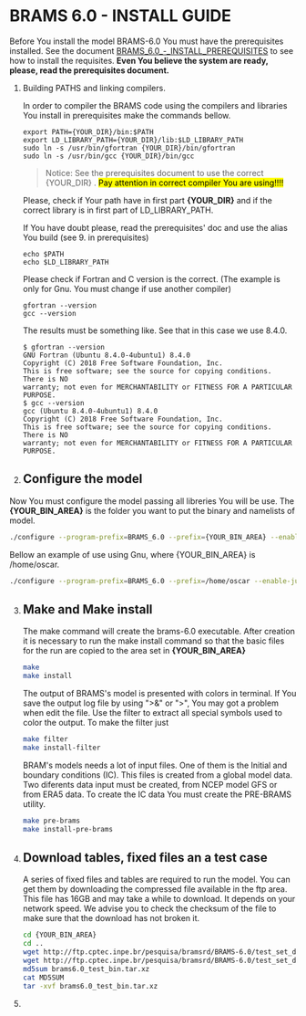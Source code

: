 # BRAMS 6.0 - INSTALL GUIDE

Before You install the model BRAMS-6.0  You must have the prerequisites installed. See the document  [BRAMS_6.0_-_INSTALL_PREREQUISITES](https://luflarois.github.io/brams/BRAMS_6.0_INSTALL_PREREQUISITES.html) to see how to install the requisites. **Even You believe the system are ready, please, read the prerequisites document.**

1. Building PATHS and linking compilers.
   
   In order to compiler the BRAMS code using the compilers and libraries You install in prerequisites make the commands bellow.
   
   ```batch
   export PATH={YOUR_DIR}/bin:$PATH
   export LD_LIBRARY_PATH={YOUR_DIR}/lib:$LD_LIBRARY_PATH
   sudo ln -s /usr/bin/gfortran {YOUR_DIR}/bin/gfortran
   sudo ln -s /usr/bin/gcc {YOUR_DIR}/bin/gcc
   ```
   
   > Notice: See the prerequisites document to use the correct {YOUR_DIR} . <mark>Pay attention in correct compiler You are using!!!!</mark>
   
   Please, check if Your path have in first part **{YOUR_DIR}** and if the correct library is in first part of LD_LIBRARY_PATH.  
   
   If You have doubt please, read the prerequisites' doc and use the alias You build (see 9. in prerequisites)
   
   ```batch
   echo $PATH
   echo $LD_LIBRARY_PATH
   ```
   
   Please check if Fortran and C version is the correct. (The example is only for Gnu. You must change if use another compiler) 
   
   ```
   gfortran --version
   gcc --version
   ```
   
   The results must be something like. See that in this case we use 8.4.0.
   
   ```
   $ gfortran --version
   GNU Fortran (Ubuntu 8.4.0-4ubuntu1) 8.4.0
   Copyright (C) 2018 Free Software Foundation, Inc.
   This is free software; see the source for copying conditions.  There is NO
   warranty; not even for MERCHANTABILITY or FITNESS FOR A PARTICULAR PURPOSE.
   $ gcc --version
   gcc (Ubuntu 8.4.0-4ubuntu1) 8.4.0
   Copyright (C) 2018 Free Software Foundation, Inc.
   This is free software; see the source for copying conditions.  There is NO
   warranty; not even for MERCHANTABILITY or FITNESS FOR A PARTICULAR PURPOSE.
   ```

2. ## Configure the model

Now You must configure the model passing all libreries You will be use. The **{YOUR_BIN_AREA}** is the folder you want to put the binary and namelists of model. 

```bash
./configure --program-prefix=BRAMS_6.0 --prefix={YOUR_BIN_AREA} --enable-jules    --with-chem=RELACS_TUV --with-aer=SIMPLE --with-fpcomp={YOUR_DIR}/bin/mpif90    --with-cpcomp={YOUR_DIR}/bin/mpicc --with-fcomp={your_ortran_compiler} --with-ccomp={your_C_compiler} --with-netcdff={YOUR_DIR} --with-netcdfc={YOUR_DIR} --with-wgrib2={YOUR_DIR}
```

Bellow an example of use using Gnu, where {YOUR_BIN_AREA} is /home/oscar.

```bash
./configure --program-prefix=BRAMS_6.0 --prefix=/home/oscar --enable-jules    --with-chem=RELACS_TUV --with-aer=SIMPLE --with-fpcomp=/opt/gnu8/bin/mpif90    --with-cpcomp=/opt/gnu8/bin/mpicc --with-fcomp=gfortran --with-ccomp=gcc --with-netcdff=/opt/gnu8 --with-netcdfc=/opt/gnu8 --with-wgrib2=/opt/gnu8
```

3. ## Make and Make install
   
   The make command will create the brams-6.0 executable. After creation it is necessary to run the make install command so that the basic files for the run are copied to the area set in **{YOUR_BIN_AREA}**
   
   ```bash
   make
   make install
   ```
   
   The output of BRAMS's model is presented with colors in terminal. If You save the output log file by using ">&" or ">", You may got a problem when edit the file. Use the filter to extract all special symbols used to color the output. To make the filter just
   
   ```bash
   make filter
   make install-filter
   ```
   
   BRAM's models needs a lot of input files. One of them is the Initial and boundary conditions (IC). This files is created from a global model data. Two diferents data input must be created, from NCEP model GFS or from ERA5 data. To create the IC data You must create the PRE-BRAMS utility.
   
   ```bash
   make pre-brams
   make install-pre-brams
   ```

4. ## Download tables, fixed files an a test case
   
   A series of fixed files and tables are required to run the model. You can get them by downloading the compressed file available in the ftp area. This file has 16GB and may take a while to download. It depends on your network speed. We advise you to check the checksum of the file to make sure that the download has not broken it.
   
   ```bash
   cd {YOUR_BIN_AREA}
   cd ..
   wget http://ftp.cptec.inpe.br/pesquisa/bramsrd/BRAMS-6.0/test_set_data/MD5SUM
   wget http://ftp.cptec.inpe.br/pesquisa/bramsrd/BRAMS-6.0/test_set_data/brams6.0_test_bin.tar.xz
   md5sum brams6.0_test_bin.tar.xz
   cat MD5SUM
   tar -xvf brams6.0_test_bin.tar.xz
   ```

5.  
